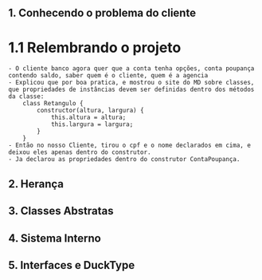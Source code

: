 ## 1. Conhecendo o problema do cliente

# 1.1 Relembrando o projeto
    - O cliente banco agora quer que a conta tenha opções, conta poupança contendo saldo, saber quem é o cliente, quem é a agencia
    - Explicou que por boa pratica, e mostrou o site do MD sobre classes, que propriedades de instâncias devem ser definidas dentro dos métodos da classe:
        class Retangulo {
            constructor(altura, largura) {
                this.altura = altura;
                this.largura = largura;
            }
        }
    - Então no nosso Cliente, tirou o cpf e o nome declarados em cima, e deixou eles apenas dentro do construtor. 
    - Ja declarou as propriedades dentro do construtor ContaPoupança. 
    





## 2. Herança

## 3. Classes Abstratas

## 4. Sistema Interno

## 5. Interfaces e DuckType